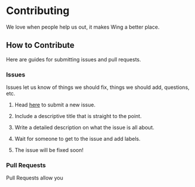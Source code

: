 # Contributing

We love when people help us out, it makes Wing a better place.


## How to Contribute

Here are guides for submitting issues and pull requests.

### Issues

Issues let us know of things we should fix, things we should add, questions, etc. 

1) Head [here](https://github.com/KingPixil/wing/issues/new) to submit a new issue.

2) Include a descriptive title that is straight to the point.

3) Write a detailed description on what the issue is all about.

4) Wait for someone to get to the issue and add labels.

5) The issue will be fixed soon!


### Pull Requests

Pull Requests allow you 